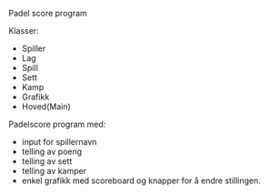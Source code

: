 Padel score program

Klasser:
- Spiller
- Lag
- Spill
- Sett
- Kamp
- Grafikk
- Hoved(Main)

Padelscore program med:
- input for spillernavn
- telling av poeng
- telling av sett
- telling av kamper
- enkel grafikk med scoreboard og knapper for å endre stillingen.
